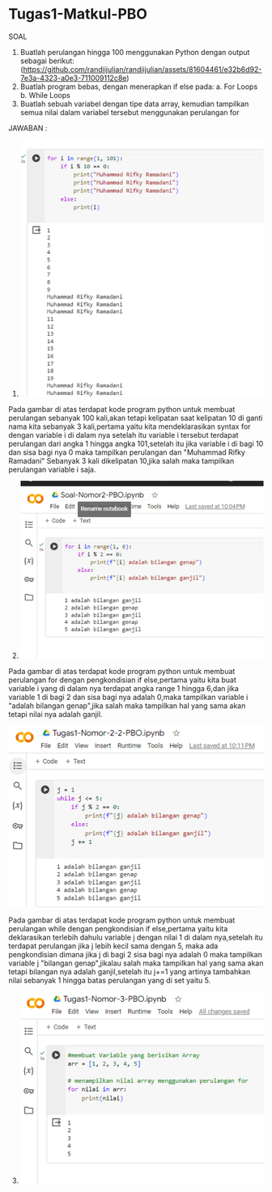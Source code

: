 # Tugas1-Matkul-PBO
SOAL

1. Buatlah perulangan hingga 100 menggunakan Python dengan output sebagai berikut:
 (https://github.com/randiijulian/randiijulian/assets/81604461/e32b6d92-7e3a-4323-a0e3-711009112c8e)
2. Buatlah program bebas, dengan menerapkan if else pada:
  a. For Loops
  b. While Loops
3. Buatlah sebuah variabel dengan tipe data array, kemudian tampilkan semua nilai dalam variabel tersebut menggunakan perulangan for
   
JAWABAN :
1. ![alt text](https://github.com/rifkiramadani/Tugas1-Matkul-PBO/blob/main/Cuplikan%20layar%202023-12-08%20221610.png)

 Pada gambar di atas terdapat kode program python untuk membuat perulangan sebanyak 100 kali,akan tetapi kelipatan saat kelipatan 10 di ganti nama kita sebanyak 3 kali,pertama yaitu kita mendeklarasikan syntax for dengan variable i di dalam nya setelah itu variable i tersebut terdapat perulangan dari angka 1 hingga angka 101,setelah itu jika variable i di bagi 10 dan sisa bagi nya 0 maka tampilkan perulangan dan "Muhammad Rifky Ramadani" Sebanyak 3 kali dikelipatan 10,jika salah maka tampilkan perulangan variable i saja.

2. ![alt text](https://github.com/rifkiramadani/Tugas1-Matkul-PBO/blob/main/Cuplikan%20layar%202023-12-08%20222420.png)
 
 Pada gambar di atas terdapat kode program python untuk membuat perulangan for dengan pengkondisian if else,pertama yaitu kita buat variable i yang di dalam nya terdapat angka range 1 hingga 6,dan jika variable 1 di bagi 2 dan sisa bagi nya adalah 0,maka tampilkan variable i "adalah bilangan genap",jika salah maka tampilkan hal yang sama akan tetapi nilai nya adalah ganjil. 

![alt text](https://github.com/rifkiramadani/Tugas1-Matkul-PBO/blob/main/Cuplikan%20layar%202023-12-08%20222515.png)

Pada gambar di atas terdapat kode program python untuk membuat perulangan while dengan pengkondisian if else,pertama yaitu kita deklarasikan terlebih dahulu variable j dengan nilai 1 di dalam nya,setelah itu terdapat perulangan jika j lebih kecil sama dengan 5, maka ada pengkondisian dimana jika j di bagi 2 sisa bagi nya adalah 0 maka tampilkan variable j "bilangan genap",jikalau salah maka tampilkan hal yang sama akan tetapi bilangan nya adalah ganjil,setelah itu j+=1 yang artinya tambahkan nilai sebanyak 1 hingga batas perulangan yang di set yaitu 5.

3. ![alt text](https://github.com/rifkiramadani/Tugas1-Matkul-PBO/blob/main/Cuplikan%20layar%202023-12-08%20223248.png)



